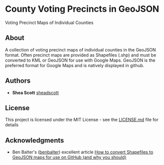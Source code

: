 # County Voting Precincts in GeoJSON

Voting Precinct Maps of Individual Counties

## About

A collection of voting precinct maps of individual counties in the GeoJSON format. Often precinct maps are provided as Shapefiles (.shp) and must be converted to KML or GeoJSON for use with Google Maps. GeoJSON is the preferred format for Google Maps and is natively displayed in github.  

## Authors

* **Shea Scott** [sheadscott](https://github.com/sheadscott)

## License

This project is licensed under the MIT License - see the [LICENSE.md](LICENSE.md) file for details

## Acknowledgments

* Ben Balter's \([benbalter](https://github.com/benbalter)\) excellent article [How to convert Shapefiles to GeoJSON maps for use on GitHub (and why you should)](http://ben.balter.com/2013/06/26/how-to-convert-shapefiles-to-geojson-for-use-on-github/)
